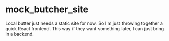 # mock_butcher_site
Local butter just needs a static site for now. So I'm just throwing together a quick React frontend. This way if they want something later, I can just bring in a backend. 
